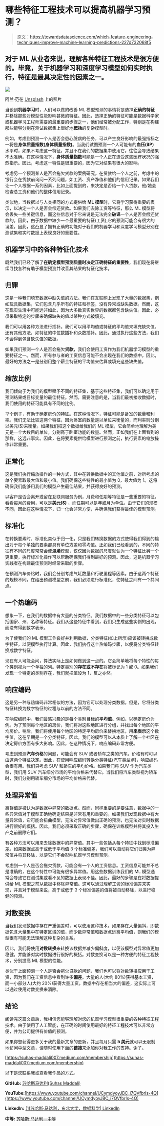 # 哪些特征工程技术可以提高机器学习预测？

> 原文：<https://towardsdatascience.com/which-feature-engineering-techniques-improve-machine-learning-predictions-227d732068f5>

## 对于 ML 从业者来说，理解各种特征工程技术是很方便的。毕竟，关于机器学习和深度学习模型如何实时执行，特征是最具决定性的因素之一。

![](img/f5b24708e368d4001ced9dbb34d569ba.png)

阿兰·范在 [Unsplash](https://unsplash.com?utm_source=medium&utm_medium=referral) 上的照片

当谈到**机器学习**时，人们可以做的改善 ML 模型预测的事情将是选择**正确的特征**并移除那些对模型性能影响甚微的特征。因此，选择正确的特征可能是数据科学家或机器学习工程师需要的最重要的步骤之一，他们经常被分配工作，特别是在构建那些能够分别在测试数据集上很好地**概括**的复杂模型时。

例如，考虑到预测一个人是否会患心脏病的任务，可以产生良好影响的最强指标之一将是**身体质量指数(身体质量指数)**。当我们试图预测一个人可能有的**血压(BP)** 水平时，如果不考虑这一特征，并且不在我们的数据集中使用它，往往会导致结果不太准确。在这种情况下，**身体质量指数**可能是一个人正在遭受这些医疗状况的强烈指示。因此，考虑这一特性是很重要的，因为它对结果有很大的影响。

考虑另一个预测某人是否会拖欠贷款的案例研究。在贷款给一个人之前，考虑中的银行会在贷款前询问一系列问题，如工资、资产净值和他们的信用记录。如果我们让一个人根据一系列因素，比如上面提到的，来决定是否给一个人贷款，他/她会检查总工资和他们的整体信用记录。

类似地，当数据以与人类相同的方式提供给 **ML 模型**时，它将学习获得重要的表示，以决定一个人是否会偿还贷款。如果我们去除工资等特征，那么 ML 模型将会丢失一些关键信息，而这些信息对于它来说是无法完全**破译**一个人是否会偿还贷款的。因此，由于数据中缺少一个最重要的特征(工资),它的预测可能会有很大的误差。因此，这凸显了拥有正确的功能对于我们的机器学习和深度学习模型分别在测试集和实时数据上表现良好的重要性。

## 机器学习中的各种特征化技术

既然我们已经了解了**在确定模型预测质量时决定正确特征的重要性**，我们现在将继续寻找各种有助于模型预测并改善其结果的特征化技术。

## 归罪

这是一种我们填充数据中缺失值的方法。我们在互联网上发现了大量的数据集，例如玩具数据集，它们包含几乎所有的特征和标签，没有异常或缺失数据。然而，这在现实生活中可能远非如此，因为大多数真实世界的数据都包含缺失值。因此，必须采取特定的步骤来确保缺失的值以某种方式被填充。

我们可以用各种方法进行插补。我们可以用平均值或特征的平均值来填充缺失值。还有其他方法，如特征的中位数插补和众数插补。因此，通过执行这些方法，我们不会得到包含缺失值的数据。

如果我们预测一个人是否会拖欠**贷款**，我们会使用工资作为我们机器学习模型的重要特征之一。然而，所有参与者的工资信息可能不会出现在我们的数据中。因此，最好的方法之一是分别用整个薪金特征的平均值来估算或填充这些缺失值。

## 缩放比例

我们倾向于为我们的模型赋予不同的特征集，基于这些特征集，我们可以确定用于预测结果或目标变量的最佳特征。然而，需要注意的是，当我们最初接收数据时，我们使用的特征可能具有不同的比例。

举个例子，有助于确定房价的特征。在这种情况下，特征可能是卧室的数量和利率。我们无法比较这两个特征，因为卧室的数量是以单位来衡量的，而利率则分别以美元($)来衡量。如果我们把这个数据给我们的 ML 模型，它会简单地理解为美元是一个大数目的单位，分别高于卧室功能的数量。然而，正如我们在上面看到的那样，这远非事实。因此，在将要素提供给模型进行预测之前，执行要素的缩放操作非常重要。

## 正常化

这是我们执行缩放操作的一种方式，其中在转换数据中的其他值之前，对所考虑的单个要素取最大值和最小值。我们确保这些特性的最小值为 0，最大值为 1。这将确保我们能够用我们的模型产生最佳结果，并获得良好的预测。

以客户是否会离开或留在互联网服务为例，月费和任期等特征是一些重要的特征。看看每月的费用，可以是**美元($)** ，而任期可以是年或月为单位。由于它们的规模不同，因此在这种情况下，归一化会非常方便，并确保我们获得最佳的模型预测。

## 标准化

在转换要素时，标准化类似于归一化，只是我们转换数据的方式使得我们得到的输出对于每个单独的要素都具有单位方差和零均值。正如我们已经看到的，不同的特征有不同的尺度常常会使**混淆**模型，仅仅因为数据的尺度就认为一个特征比另一个更重要，执行标准化操作可以帮助确保我们得到最好的预测。因此，这是机器学习实践者在构建最佳预测时经常采取的步骤。

在预测汽车价格时，我们会分别考虑气缸数量和行驶里程等因素。由于这两个特征的规模不同，在给出预测模型之前，我们必须进行标准化，使特征之间有一个共同点。

## 一个热编码

想象一下，在我们的数据中有大量的分类特征。我们数据中的一些分类特征可以包括国家、州、名称等特征。我们从这些特征中看到，我们只生成这些实例的出现，而没有得到数字表示。

为了使我们的 ML 模型工作良好并利用数据，分类特征(如上所示)应该被转换成数字特征，以便模型执行计算。因此，我们执行这个热编码步骤，以便将分类特征转换成数字特征。

现在有人可能会问，算法实际上是如何做到这一点的。它会简单地将每个特性的每个类别视为一个单独的列。特定类别的**存在或不存在**将被标记为 1 或 0。如果我们发现一个特定的类别存在，我们就把值设为 1，反之亦然。

## 响应编码

这是另一种与热编码非常相似的方法，因为它可以处理分类数据。但是，它将分类特征转换为数字特征的过程与以前的方法不同。

在响应编码中，我们最感兴趣的是每个类别目标的**平均值**。例如，以确定房价为例。为了预测每个地区的房价，我们将对这些地区进行分组，并找出每个地区的平均房价。稍后，我们将使用每个地区的特定平均房价来替换地区，用**来表示**这个数字值，这在早期是一个分类特征。因此，我们的模型可以从本质上了解一个社区在决定房价方面有多大影响。因此，在这种情况下，响应编码非常方便。

考虑到预测**汽车价格**的问题，可能会有 SUV 或者轿车之类的汽车。价格有时可以由这两个特征决定。因此，在使用响应编码转换分类特征(汽车类型)时，响应编码会很有用。我们只考虑 SUV 和轿车的平均价格。如果我们将 SUV 作为汽车类型，我们用 SUV 汽车细分市场的平均价格来代替它。当我们将汽车类型视为轿车时，我们分别用轿车细分市场的平均价格来代替。

## 处理异常值

离群值是被认为是数据中异常的数据点。然而，同样重要的是要注意，数据中的一些异常值对于模型正确地确定结果是非常有用和重要的。如果我们发现数据中有大量异常值，它可能会扭曲模型，无法对异常值做出正确的预测，也无法对实时数据进行很好的概括。因此，我们必须采取正确的步骤，确保在训练模型并将其投入生产之前删除它们。

有各种方法可以用来去除数据中的异常值。其中一些包括从每个特征中找到标准偏差。如果数据点高于或低于平均值 3 个标准偏差，我们可以自动将它们归类为异常值并将其移除，以便它们不会影响机器学习模型预测。

考虑到一个人是否会拖欠贷款，可能会有一个人的工资信息。工资信息可能并不总是准确的，在这个特性中可能有很多异常值。用这些数据训练我们的 ML 模型通常会导致它在测试集或看不见的数据上表现不佳。因此，最好的步骤是在将数据提供给 ML 模型之前从数据中移除异常值。这可以通过理解工资的标准偏差来实现，并且对于模型来说，高于或低于 3 个标准偏差的值将被自动移除，以进行稳健的预测。

## 对数变换

当我们发现数据中存在严重偏差时，可以使用这种技术。如果存在大量偏斜，即数据包含大量集中在特定区域的值，而少数异常值和数据点远离平均值，则我们的模型很有可能无法理解这种复杂的关系。

因此，我们将使用**对数转换**来转换该数据并减少偏斜度，以便该模型对异常值更加稳健，并能够对实时数据进行很好的概括。对数变换可以是一种方便的特征工程技术，分别提高 ML 模型的性能。

类似于上面预测一个人是否会拖欠贷款的问题，我们也可以将对数转换应用于工资，因为我们在工资信息中看到许多**偏差**。大量的人(大约 80%)获得基本工资，而一小部分人(大约 20%)获得大量工资。数据中存在相当大的偏差，这实际上可以通过使用对数变换来消除。

## 结论

阅读完这篇文章后，我相信您能够理解对您的机器学习模型很重要的各种特征工程技术。由于使用了人工智能，在正确的时间使用最好的特征工程技术可以非常方便，并为公司提供有价值的预测。

如果你想获得更多关于我的最新文章的更新，并且每月只需 **5 美元**就可以无限制地访问中型文章，请随时使用下面的**链接**来添加你对我工作的支持。谢了。

[https://suhas-maddali007.medium.com/membership](https://suhas-maddali007.medium.com/membership)

以下是您联系我或查看我作品的方式。

**GitHub:** [苏哈斯马达利(Suhas Maddali)](https://github.com/suhasmaddali)

**YouTube:**[https://www.youtube.com/channel/UCymdyoyJBC_i7QVfbrIs-4Q](https://www.youtube.com/channel/UCymdyoyJBC_i7QVfbrIs-4Q)

**LinkedIn:** [(1)苏哈斯·马达利，东北大学，数据科学| LinkedIn](https://www.linkedin.com/in/suhas-maddali/)

**中等:** [苏哈斯·马达利—中等](https://suhas-maddali007.medium.com/)